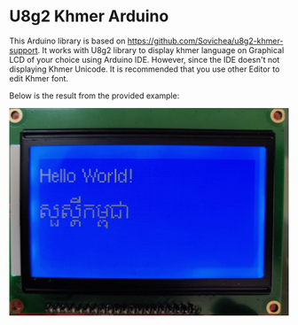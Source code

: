 # U8g2 Khmer Arduino
This Arduino library is based on https://github.com/Sovichea/u8g2-khmer-support. It works with U8g2 library to display khmer language on Graphical LCD of your choice using Arduino IDE. However, since the IDE doesn't not displaying Khmer Unicode. It is recommended that you use other Editor to edit Khmer font.

Below is the result from the provided example:

![](images/fig_1.jpg)
